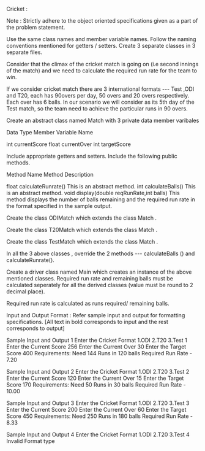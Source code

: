 
  Cricket :


Note : Strictly adhere to the object oriented specifications given as a part of the problem statement.

Use the same class names and member variable names.
Follow the naming conventions mentioned for getters / setters.
Create 3 separate classes in 3 separate files.
 

Consider that the climax of the cricket match is going on (i.e second innings of the match) and we need to calculate the required run rate for the team to win.

If we consider cricket match there are 3 international formats ---  Test ,ODI and T20, each has 90overs per day, 50 overs and 20 overs respectively.  Each over has 6 balls. In our scenario we will consider as its 5th day of the Test match, so the team need to achieve the particular runs in 90 overs.

Create an abstract class named Match with 3 private data member varibales
 
 
Data Type       Member Variable Name
 
int              currentScore
float            currentOver
int              targetScore


Include appropriate getters and setters.
Include the following public methods.

Method Name                                  Method Description
 
 
float calculateRunrate()                   This is an abstract method.
int calculateBalls()                       This is an abstract method.
void display(double reqRunRate,int balls) This method displays the number of balls remaining and the required run rate in the format specified in the sample output.
 

Create the class ODIMatch which extends the class Match .

Create the class T20Match which extends the class Match .

Create the class TestMatch which extends the class Match .

In all the 3 above classes , override the 2 methods --- calculateBalls () and calculateRunrate().

Create a driver class named Main which creates an instance of the above mentioned classes. Required run rate and remaining balls must be calculated seperately for all the derived classes (value must be round to 2 decimal place).

Required run rate is calculated as runs required/ remaining balls.

Input and Output Format :
Refer sample input and output for formatting specifications.
[All text in bold corresponds to input and the rest corresponds to output]

Sample Input and Output 1
Enter the Cricket Format
1.ODI
2.T20
3.Test
1
Enter the Current Score
256
Enter the Current Over
30
Enter the Target Score
400
Requirements:
Need 144 Runs in 120 balls
Required Run Rate - 7.20

Sample Input and Output 2
Enter the Cricket Format
1.ODI
2.T20
3.Test
2
Enter the Current Score
120
Enter the Current Over
15
Enter the Target Score
170
Requirements:
Need 50 Runs in 30 balls
Required Run Rate - 10.00

Sample Input and Output 3
Enter the Cricket Format
1.ODI
2.T20
3.Test
3
Enter the Current Score
200
Enter the Current Over
60
Enter the Target Score
450
Requirements:
Need 250 Runs in 180 balls
Required Run Rate - 8.33

Sample Input and Output 4
Enter the Cricket Format
1.ODI
2.T20
3.Test
4
Invalid Format type
 
  
